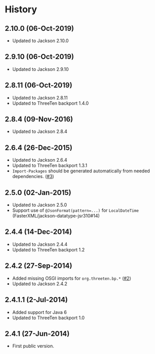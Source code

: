 # History

## 2.10.0 (06-Oct-2019)

* Updated to Jackson 2.10.0


## 2.9.10 (06-Oct-2019)

* Updated to Jackson 2.9.10


## 2.8.11 (06-Oct-2019)

* Updated to Jackson 2.8.11
* Updated to ThreeTen backport 1.4.0


## 2.8.4 (09-Nov-2016)

* Updated to Jackson 2.8.4


## 2.6.4 (26-Dec-2015)

* Updated to Jackson 2.6.4
* Updated to ThreeTen backport 1.3.1
* `Import-Packages` should be generated automatically from needed dependencies. ([#3](https://github.com/joschi/jackson-datatype-threetenbp/pull/3))


## 2.5.0 (02-Jan-2015)

* Updated to Jackson 2.5.0
* Support use of `@JsonFormat(pattern=...)` for `LocalDateTime` (FasterXML/jackson-datatype-jsr310#14)


## 2.4.4 (14-Dec-2014)

* Updated to Jackson 2.4.4
* Updated to ThreeTen backport 1.2


## 2.4.2 (27-Sep-2014)

* Added missing OSGI imports for `org.threeten.bp.*` ([#2](https://github.com/joschi/jackson-datatype-threetenbp/issues/2))
* Updated to Jackson 2.4.2


## 2.4.1.1 (2-Jul-2014)

* Added support for Java 6
* Updated to ThreeTen backport 1.0


## 2.4.1 (27-Jun-2014)

* First public version.
